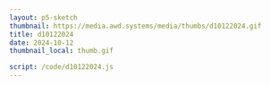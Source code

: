```yaml
---
layout: p5-sketch
thumbnail: https://media.awd.systems/media/thumbs/d10122024.gif
title: d10122024
date: 2024-10-12
thumbnail_local: thumb.gif

script: /code/d10122024.js
---
```

